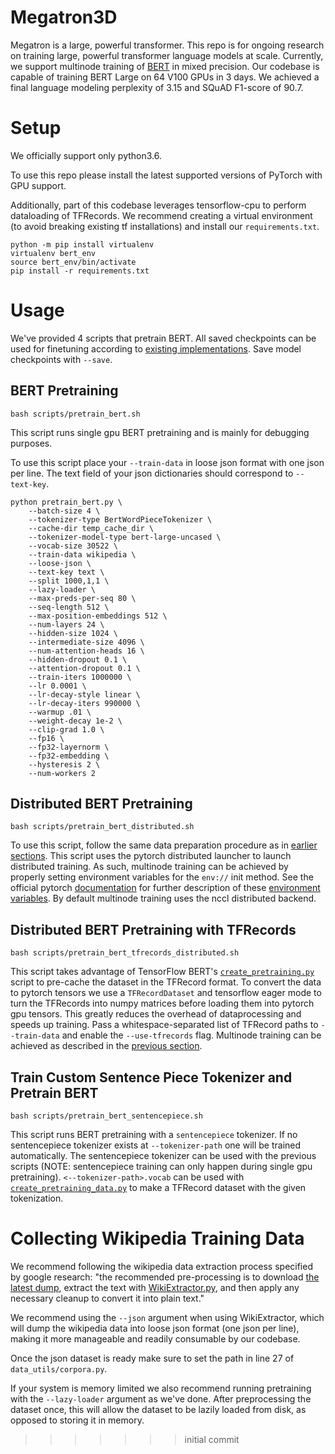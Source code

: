 # Megatron3D

Megatron is a large, powerful transformer. This repo is for ongoing research on training large, powerful transformer language models at scale. Currently, we support multinode training of [BERT](https://arxiv.org/pdf/1810.04805.pdf) in mixed precision. Our codebase is capable of training BERT Large on 64 V100 GPUs in 3 days. We achieved a final language modeling perplexity of 3.15 and SQuAD F1-score of 90.7.

# Setup
We officially support only python3.6.

To use this repo please install the latest supported versions of PyTorch with GPU support. 

Additionally, part of this codebase leverages tensorflow-cpu to perform dataloading of TFRecords. We recommend creating a virtual environment (to avoid breaking existing tf installations) and install our `requirements.txt`.

```
python -m pip install virtualenv
virtualenv bert_env
source bert_env/bin/activate
pip install -r requirements.txt
```


# Usage
We've provided 4 scripts that pretrain BERT. All saved checkpoints can be used for finetuning according to [existing implementations](https://github.com/huggingface). Save model checkpoints with `--save`.

## BERT Pretraining
`bash scripts/pretrain_bert.sh`

This script runs single gpu BERT pretraining and is mainly for debugging purposes.

To use this script place your `--train-data` in loose json format with one json per line. The text field of your json dictionaries should correspond to `--text-key`. 

```
python pretrain_bert.py \
    --batch-size 4 \
    --tokenizer-type BertWordPieceTokenizer \
    --cache-dir temp_cache_dir \
    --tokenizer-model-type bert-large-uncased \
    --vocab-size 30522 \
    --train-data wikipedia \
    --loose-json \
    --text-key text \
    --split 1000,1,1 \
    --lazy-loader \
    --max-preds-per-seq 80 \
    --seq-length 512 \
    --max-position-embeddings 512 \
    --num-layers 24 \
    --hidden-size 1024 \
    --intermediate-size 4096 \
    --num-attention-heads 16 \
    --hidden-dropout 0.1 \
    --attention-dropout 0.1 \
    --train-iters 1000000 \
    --lr 0.0001 \
    --lr-decay-style linear \
    --lr-decay-iters 990000 \
    --warmup .01 \
    --weight-decay 1e-2 \
    --clip-grad 1.0 \
    --fp16 \
    --fp32-layernorm \
    --fp32-embedding \
    --hysteresis 2 \
    --num-workers 2 
```

## Distributed BERT Pretraining
`bash scripts/pretrain_bert_distributed.sh`

To use this script, follow the same data preparation procedure as in [earlier sections](#bert-pretraining). This script uses the pytorch distributed launcher to launch distributed training. As such, multinode training can be achieved by properly setting environment variables for the `env://` init method. See the official pytorch [documentation](https://pytorch.org/docs/stable/distributed.html#launch-utility) for further description of these [environment variables](https://pytorch.org/docs/stable/distributed.html#environment-variable-initialization). By default multinode training uses the nccl distributed backend.

## Distributed BERT Pretraining with TFRecords
`bash scripts/pretrain_bert_tfrecords_distributed.sh`

This script takes advantage of TensorFlow BERT's [`create_pretraining.py`](https://github.com/NVIDIA/DeepLearningExamples/blob/master/TensorFlow/LanguageModeling/BERT/create_pretraining_data.py) script to pre-cache the dataset in the TFRecord format. To convert the data to pytorch tensors we use a `TFRecordDataset` and tensorflow eager mode to turn the TFRecords into numpy matrices before loading them into pytorch gpu tensors. This greatly reduces the overhead of dataprocessing and speeds up training. Pass a whitespace-separated list of TFRecord paths to `--train-data` and enable the `--use-tfrecords` flag. Multinode training can be achieved as described in the [previous section](#distributed-bert-pretraining).

## Train Custom Sentence Piece Tokenizer and Pretrain BERT
`bash scripts/pretrain_bert_sentencepiece.sh`

This script runs BERT pretraining with a `sentencepiece` tokenizer. If no sentencepiece tokenizer exists at `--tokenizer-path` one will be trained automatically. The sentencepiece tokenizer can be used with the previous scripts (NOTE: sentencepiece training can only happen during single gpu pretraining). `<--tokenizer-path>.vocab` can be used with [`create_pretraining_data.py`](https://github.com/NVIDIA/DeepLearningExamples/blob/master/TensorFlow/LanguageModeling/BERT/create_pretraining_data.py) to make a TFRecord dataset with the given tokenization.


# Collecting Wikipedia Training Data
We recommend following the wikipedia data extraction process specified by google research: "the recommended pre-processing is to download [the latest dump](https://dumps.wikimedia.org/enwiki/latest/enwiki-latest-pages-articles.xml.bz2), extract the text with [WikiExtractor.py](https://github.com/attardi/wikiextractor), and then apply any necessary cleanup to convert it into plain text." 

We recommend using the `--json` argument when using WikiExtractor, which will dump the wikipedia data into loose json format (one json per line), making it more manageable and readily consumable by our codebase.

Once the json dataset is ready make sure to set the path in line 27 of `data_utils/corpora.py`.

If your system is memory limited we also recommend running pretraining with the `--lazy-loader` argument as we've done. After preprocessing the dataset once, this will allow the dataset to be lazily loaded from disk, as opposed to storing it in memory.
>>>>>>> initial commit
